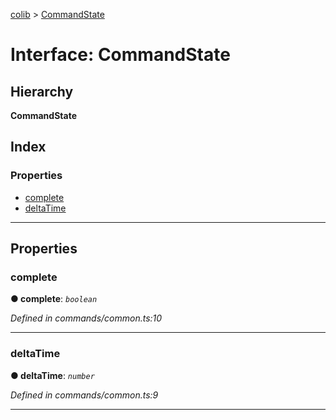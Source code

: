 [colib](../README.md) > [CommandState](../interfaces/commandstate.md)

# Interface: CommandState

## Hierarchy

**CommandState**

## Index

### Properties

- [complete](commandstate.md#complete)
- [deltaTime](commandstate.md#deltatime)

---

## Properties

<a id="complete"></a>

### complete

**● complete**: _`boolean`_

_Defined in commands/common.ts:10_

---

<a id="deltatime"></a>

### deltaTime

**● deltaTime**: _`number`_

_Defined in commands/common.ts:9_

---
